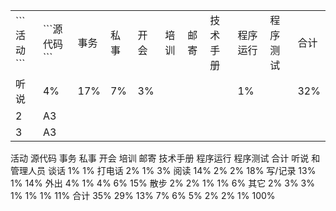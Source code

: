 <table>
    <tr>
        <td>```活动```</td>
        <td>```源代码```</td>
        <td>事务</td>
        <td>私事</td>
        <td>开会</td>
        <td>培训</td>
        <td>邮寄</td>
        <td>技术手册</td>
        <td>程序运行</td>
        <td>程序测试</td>
        <td>合计</td>
    </tr>
    <tr>
        <td>听说</td>
        <td>4%</td>
        <td>17%</td>
        <td>7%</td>
        <td>3%</td>
        <td></td>
        <td></td>
        <td></td>
        <td>1%</td>
        <td></td>
        <td>32%</td>
    </tr>
    <tr>
        <td>2</td>
        <td>A3</td>
    </tr>
    <tr>
        <td>3</td>
        <td>A3</td>
    </tr>    
</table>
活动 源代码 事务 私事 开会 培训 邮寄 技术手册 程序运行 程序测试 合计
听说      
和管理人员
谈话
1% 1%
打电话 2% 1% 3%
阅读 14% 2% 2% 18%
写/记录 13% 1% 14%
外出 4% 1% 4% 6% 15%
散步 2% 2% 1% 1% 6%
其它 2% 3% 3% 1% 1% 1% 11%
合计 35% 29% 13% 7% 6% 5% 2% 2% 1% 100%
